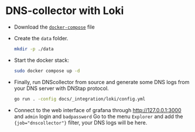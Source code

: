 
# DNS-collector with Loki

- Download the [`docker-compose`](https://github.com/dmachard/go-dnscollector/blob/doc_atags/docs/_integration/loki/docker-compose.yml) file

- Create the `data` folder.

    ```bash
    mkdir -p ./data
    ```

- Start the docker stack:

    ```bash
    sudo docker compose up -d
    ```

- Finally, run DNScollector from source and generate some DNS logs from your DNS server with DNStap protocol.

    ```bash
    go run . -config docs/_integration/loki/config.yml
    ```

- Connect to the web interface of grafana through http://127.0.0.1:3000 and `admin` login and `badpassword`
  Go to the menu `Explorer` and add the `{job="dnscollector"}` filter, your DNS logs will be here.
